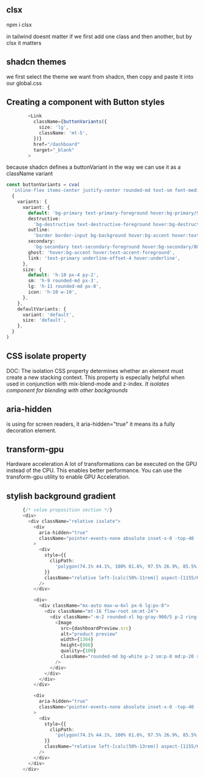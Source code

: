 ## clsx

npm i clsx

in tailwind doesnt matter if we first add one class and then another, but by clsx it matters

## shadcn themes

we first select the theme we want from shadcn, then copy and paste it into our global.css

## Creating a component with Button styles

```typescript
        <Link
          className={buttonVariants({
            size: 'lg',
            className: 'mt-5',
          })}
          href="/dashboard"
          target="_blank"
        >
```

because shadcn defines a buttonVariant in the way we can use it as a className variant

```typescript
const buttonVariants = cva(
  'inline-flex items-center justify-center rounded-md text-sm font-medium ring-offset-background transition-colors focus-visible:outline-none focus-visible:ring-2 focus-visible:ring-ring focus-visible:ring-offset-2 disabled:pointer-events-none disabled:opacity-50',
  {
    variants: {
      variant: {
        default: 'bg-primary text-primary-foreground hover:bg-primary/90',
        destructive:
          'bg-destructive text-destructive-foreground hover:bg-destructive/90',
        outline:
          'border border-input bg-background hover:bg-accent hover:text-accent-foreground',
        secondary:
          'bg-secondary text-secondary-foreground hover:bg-secondary/80',
        ghost: 'hover:bg-accent hover:text-accent-foreground',
        link: 'text-primary underline-offset-4 hover:underline',
      },
      size: {
        default: 'h-10 px-4 py-2',
        sm: 'h-9 rounded-md px-3',
        lg: 'h-11 rounded-md px-8',
        icon: 'h-10 w-10',
      },
    },
    defaultVariants: {
      variant: 'default',
      size: 'default',
    },
  }
)
```

## CSS isolate property
DOC:
The isolation CSS property determines whether an element must create a new stacking context.
This property is especially helpful when used in conjunction with mix-blend-mode and z-index.
_It isolates component for blending with other backgrounds_

## aria-hidden 
is using for screen readers, it aria-hidden="true" it means its a fully decoration element.

## transform-gpu 

Hardware acceleration
A lot of transformations can be executed on the GPU instead of the CPU. This enables better performance. You can use the transform-gpu utility to enable GPU Acceleration.

<div class="transform-gpu scale-150 ..."></div>

## stylish background gradient

```typescript
      {/* value proposition section */}
      <div>
        <div className="relative isolate">
          <div
            aria-hidden="true"
            className="pointer-events-none absolute inset-x-0 -top-40 -z-10 transform-gpu overflow-hidden blur-3xl sm:-top-80"
          >
            <div
              style={{
                clipPath:
                  'polygon(74.1% 44.1%, 100% 61.6%, 97.5% 26.9%, 85.5% 0.1%, 80.7% 2%, 72.5% 32.5%, 60.2% 62.4%, 52.4% 68.1%, 47.5% 58.3%, 45.2% 34.5%, 27.5% 76.7%, 0.1% 64.9%, 17.9% 100%, 27.6% 76.8%, 76.1% 97.7%, 74.1% 44.1%)',
              }}
              className="relative left-[calc(50%-11rem)] aspect-[1155/678] w-[36.125rem] -translate-x-1/2 rotate-[30deg] bg-gradient-to-tr from-[#ff80b5] to-[#9089fc] opacity-30 sm:left-[calc(50%-30rem)] sm:w-[72.1875rem]"
            />
          </div>

          <div>
            <div className="mx-auto max-w-6xl px-6 lg:px-8">
              <div className="mt-16 flow-root sm:mt-24">
                <div className="-m-2 rounded-xl bg-gray-900/5 p-2 ring-1 ring-inset ring-gray-900/10 lg:-m-4 lg:rounded-2xl lg:p-4">
                  <Image
                    src={dashboardPreview.src}
                    alt="product preview"
                    width={1364}
                    height={866}
                    quality={100}
                    className="rounded-md bg-white p-2 sm:p-8 md:p-20 shadow-2xl ring-1 ring-gray-900/10"
                  />
                </div>
              </div>
            </div>
          </div>

          <div
            aria-hidden="true"
            className="pointer-events-none absolute inset-x-0 -top-40 -z-10 transform-gpu overflow-hidden blur-3xl sm:-top-80"
          >
            <div
              style={{
                clipPath:
                  'polygon(74.1% 44.1%, 100% 61.6%, 97.5% 26.9%, 85.5% 0.1%, 80.7% 2%, 72.5% 32.5%, 60.2% 62.4%, 52.4% 68.1%, 47.5% 58.3%, 45.2% 34.5%, 27.5% 76.7%, 0.1% 64.9%, 17.9% 100%, 27.6% 76.8%, 76.1% 97.7%, 74.1% 44.1%)',
              }}
              className="relative left-[calc(50%-13rem)] aspect-[1155/678] w-[36.125rem] -translate-x-1/2 rotate-[30deg] bg-gradient-to-tr from-[#ff80b5] to-[#9089fc] opacity-30 sm:left-[calc(50%-36rem)] sm:w-[72.1875rem]"
            />
          </div>
        </div>
      </div>
```
